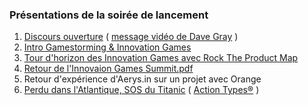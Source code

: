 ### Présentations de la soirée de lancement
1. [Discours ouverture](https://www.dropbox.com/s/9hxg7z4ze75i0ja/1%20-%20Discours%20ouverture.pdf?dl=0)
( [message vidéo de Dave Gray](https://www.dropbox.com/s/h22xgziswdg8cs7/Gamestorming_France_Message_From_Dave_Gray.mp4) )
2. [Intro Gamestorming & Innovation Games](https://www.dropbox.com/s/bur04u2oys0dqs5/2%20-%20Intro%20Gamestorming%20%26%20Innovation%20Games.pdf?dl=0)
3. [Tour d'horizon des Innovation Games avec Rock The Product Map](https://www.dropbox.com/s/y7tjp1b6a50pryh/3%20-%20Tour%20d%27horizon%20des%20Innovation%20Games%20avec%20Rock%20The%20Product%20Map.pdf?dl=0)
4. [Retour de l'Innovaion Games Summit.pdf](https://www.dropbox.com/s/dgnmoisuwcorp94/4%20-%20Retour%20de%20l%27Innovaion%20Games%20Summit.pdf?dl=0)
5. Retour d'expérience d'Aerys.in sur un projet avec Orange
6. [Perdu dans l'Atlantique, SOS du Titanic](https://www.dropbox.com/s/nfk9f0tebav0edh/6.1%20-%20Perdu%20dans%20l%27Atlantique%2C%20SOS%20du%20Titanic.pdf?dl=0) ( [Action Types®](https://www.dropbox.com/s/5thsdieubq728y0/6%20-%20Action%20%7C%20Types.pdf?dl=0) )